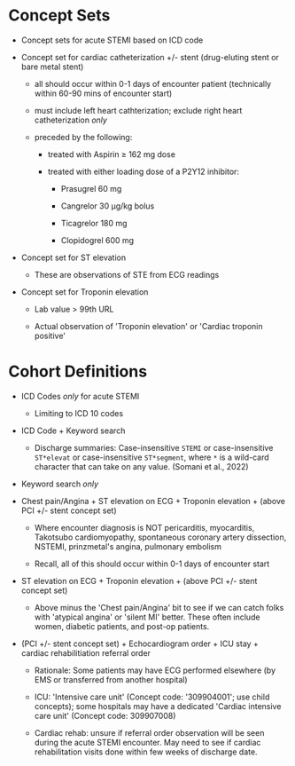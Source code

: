 # Concept Sets

- Concept sets for acute STEMI based on ICD code

- Concept set for cardiac catheterization +/- stent (drug-eluting stent or bare metal stent)
  
  - all should occur within 0-1 days of encounter patient (technically within 60-90 mins of encounter start)
  
  - must include left heart cathterization; exclude right heart catheterization _only_
  
  - preceded by the following:
    
    - treated with Aspirin ≥ 162 mg dose
    
    - treated with either loading dose of a P2Y12 inhibitor:
      
      - Prasugrel 60 mg
      
      - Cangrelor 30 μg/kg bolus
      
      - Ticagrelor 180 mg
      
      - Clopidogrel 600 mg

- Concept set for ST elevation
  
  - These are observations of STE from ECG readings

- Concept set for Troponin elevation
  
  - Lab value > 99th URL
  
  - Actual observation of 'Troponin elevation' or 'Cardiac troponin positive'

# Cohort Definitions

- ICD Codes *only* for acute STEMI
  
  - Limiting to ICD 10 codes

- ICD Code + Keyword search
  
  - Discharge summaries: Case-insensitive `STEMI` or case-insensitive `ST*elevat` or case-insensitive `ST*segment`, where `*` is a wild-card character that can take on any value. (Somani et al., 2022)

- Keyword search _only_

- Chest pain/Angina + ST elevation on ECG + Troponin elevation + (above PCI +/- stent concept set)
  
  - Where encounter diagnosis is NOT pericarditis, myocarditis, Takotsubo cardiomyopathy, spontaneous coronary artery dissection, NSTEMI, prinzmetal's angina, pulmonary embolism
  
  - Recall, all of this should occur within 0-1 days of encounter start

- ST elevation on ECG + Troponin elevation + (above PCI +/- stent concept set)
  
  - Above minus the 'Chest pain/Angina' bit to see if we can catch folks with 'atypical angina' or 'silent MI' better. These often include women, diabetic patients, and post-op patients.

- (PCI +/- stent concept set) + Echocardiogram order + ICU stay + cardiac rehabilitiation referral order
  
  - Rationale: Some patients may have ECG performed elsewhere (by EMS or transferred from another hospital)
  
  - ICU: 'Intensive care unit' (Concept code: '309904001'; use child concepts); some hospitals may have a dedicated 'Cardiac intensive care unit' (Concept code: 309907008)
  
  - Cardiac rehab: unsure if referral order observation will be seen during the acute STEMI encounter. May need to see if cardiac rehabilitation visits done within few weeks of discharge date.
